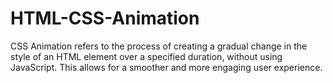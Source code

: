 # HTML-CSS-Animation
CSS Animation refers to the process of creating a gradual change in the style of an HTML element over a specified duration, without using JavaScript. This allows for a smoother and more engaging user experience.
